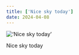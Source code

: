 ```yaml
---
title: ['Nice sky today']
date: 2024-04-08
---
```


![‘Nice sky today’](/240408_nice-sky-today_counter.jpg)

Nice sky today
